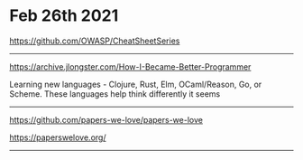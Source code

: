 # Feb 26th 2021

https://github.com/OWASP/CheatSheetSeries

---

https://archive.jlongster.com/How-I-Became-Better-Programmer

Learning new languages - Clojure, Rust, Elm, OCaml/Reason, Go, or Scheme.
These languages help think differently it seems

---

https://github.com/papers-we-love/papers-we-love

https://paperswelove.org/

---


